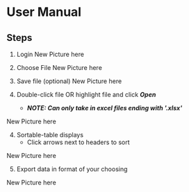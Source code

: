 # User Manual

## Steps

1. Login
New Picture here

2. Choose File
New Picture here

3. Save file (optional)
New Picture here


3. Double-click file OR highlight file and click _***Open***_ 
    * ***NOTE: Can only take in excel files ending with '.xlsx'*** 

New Picture here

4. Sortable-table displays
   * Click arrows next to headers to sort

New Picture here

5. Export data in format of your choosing

New Picture here

